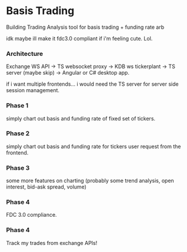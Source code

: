 # Basis Trading

Building Trading Analysis tool for basis trading + funding rate arb

idk maybe ill make it fdc3.0 compliant if i'm feeling cute. Lol.

### Architecture

Exchange WS API -> TS websocket proxy -> KDB ws tickerplant -> TS server (maybe skip) -> Angular or C# desktop app.

if i want multiple frontends... i would need the TS server for server side session management.

### Phase 1

simply chart out basis and funding rate of fixed set of tickers.

### Phase 2

simply chart out basis and funding rate for tickers user request from the frontend.

### Phase 3

some more features on charting (probably some trend analysis, open interest, bid-ask spread, volume)

### Phase 4

FDC 3.0 compliance.

### Phase 4

Track my trades from exchange APIs!
